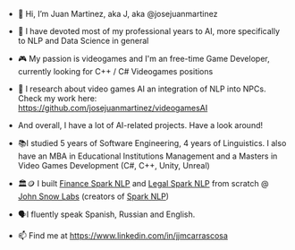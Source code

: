 - 👋 Hi, I’m Juan Martinez, aka J, aka @josejuanmartinez
- 👀 I have devoted most of my professional years to AI, more specifically to NLP and Data Science in general
- 🎮 My passion is videogames and I'm an free-time Game Developer, currently looking for C++ / C# Videogames positions
- 💬 I research about video games AI an integration of NLP into NPCs. Check my work here: https://github.com/josejuanmartinez/videogamesAI
- And overall, I have a lot of AI-related projects. Have a look around!
- 📚I studied 5 years of Software Engineering, 4 years of Linguistics. I also have an MBA in Educational Institutions Management and a Masters in Video Games Development (C#, C++, Unity, Unreal)
- 🏛️🪙 I built [Finance Spark NLP](https://www.johnsnowlabs.com/finance-nlp/) and [Legal Spark NLP](https://www.johnsnowlabs.com/legal-nlp/) from scratch @ [John Snow Labs]([url](https://www.johnsnowlabs.com/)) (creators of [Spark NLP](https://www.johnsnowlabs.com/spark-nlp/))
- 🗣️I fluently speak Spanish, Russian and English.

- 📫 Find me at https://www.linkedin.com/in/jjmcarrascosa

<!---
josejuanmartinez/josejuanmartinez is a ✨ special ✨ repository because its `README.md` (this file) appears on your GitHub profile.
You can click the Preview link to take a look at your changes.
--->
